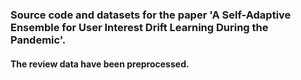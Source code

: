 
### Source code and datasets for the paper 'A Self-Adaptive Ensemble for User Interest Drift Learning During the Pandemic'.
#### The review data have been preprocessed.
